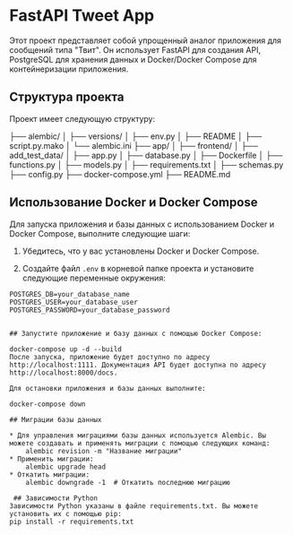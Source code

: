 # FastAPI Tweet App

Этот проект представляет собой упрощенный аналог приложения для сообщений типа "Твит". Он использует FastAPI для создания API, PostgreSQL для хранения данных и Docker/Docker Compose для контейнеризации приложения.

## Структура проекта

Проект имеет следующую структуру:

├── alembic/
│   ├── versions/
│   ├── env.py
│   ├── README
│   ├── script.py.mako
│   └── alembic.ini
├── app/
│   ├── frontend/
│   ├── add_test_data/
│   ├── app.py
│   ├── database.py
│   ├── Dockerfile
│   ├── functions.py
│   ├── models.py
│   ├── requirements.txt
│   ├── schemas.py
├── config.py
├── docker-compose.yml
├── README.md


## Использование Docker и Docker Compose

Для запуска приложения и базы данных с использованием Docker и Docker Compose, выполните следующие шаги:

1. Убедитесь, что у вас установлены Docker и Docker Compose.

2. Создайте файл `.env` в корневой папке проекта и установите следующие переменные окружения:

```dotenv
POSTGRES_DB=your_database_name
POSTGRES_USER=your_database_user
POSTGRES_PASSWORD=your_database_password


## Запустите приложение и базу данных с помощью Docker Compose:

docker-compose up -d --build
После запуска, приложение будет доступно по адресу http://localhost:1111. Документация API будет доступна по адресу http://localhost:8000/docs.

Для остановки приложения и базы данных выполните:

docker-compose down

## Миграции базы данных

* Для управления миграциями базы данных используется Alembic. Вы можете создавать и применять миграции с помощью следующих команд:
    alembic revision -m "Название миграции"
* Применить миграции:
    alembic upgrade head
* Откатить миграции:
    alembic downgrade -1  # Откатить последнюю миграцию

 ## Зависимости Python
Зависимости Python указаны в файле requirements.txt. Вы можете установить их с помощью pip:   
pip install -r requirements.txt

